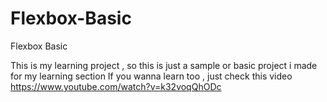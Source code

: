 # Flexbox-Basic
Flexbox Basic

This is my learning project , so this is just a sample or basic project i made for my learning section If you wanna learn too , just check this video https://www.youtube.com/watch?v=k32voqQhODc
